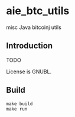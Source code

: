 aie_btc_utils
====
misc Java bitcoinj utils

Introduction
------------

TODO

License is GNUBL.

Build
------------

    make build
    make run

